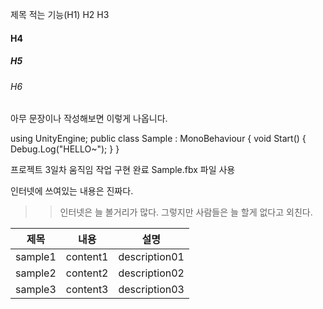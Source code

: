 제목 적는 기능(H1)
H2
H3
#### H4
##### H5
###### H6

아무 문장이나 작성해보면 이렇게 나옵니다.

using UnityEngine;
public class Sample : MonoBehaviour
{
  void Start()
  {
    Debug.Log("HELLO~");
  }
}


프로젝트 3일차 움직임 작업 구현 완료
Sample.fbx 파일 사용

인터넷에 쓰여있는 내용은 진짜다.
>> 인터넷은 늘 볼거리가 많다.
그렇지만 사람들은 늘 할게 없다고 외친다.


|제목|내용|설명|
|------|---|---|
|sample1|content1|description01|
|sample2|content2|description02|
|sample3|content3|description03|

